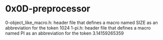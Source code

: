 # 0x0D-preprocessor
0-object_like_macro.h: header file that defines a macro named SIZE as an abbreviation for the token 1024
1-pi.h: header file that defines a macro named PI as an abbreviation for the token 3.14159265359
